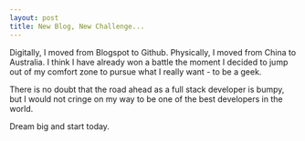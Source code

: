 ```yaml
---
layout: post
title: New Blog, New Challenge...
---
```


Digitally, I moved from Blogspot to Github. Physically, I moved from China to Australia. I think I have already won a battle the moment I decided to jump out of my comfort zone to pursue what I really want - to be a geek.

There is no doubt that the road ahead as a full stack developer is bumpy, but I would not cringe on my way to be one of the best developers in the world.

Dream big and start today.